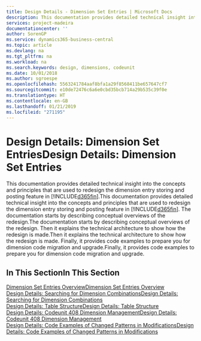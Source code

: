 ```yaml
---
title: Design Details - Dimension Set Entries | Microsoft Docs
description: This documentation provides detailed technical insight into the concepts and principles that are used to redesign the dimension entry storing and posting feature.
services: project-madeira
documentationcenter: ''
author: SorenGP
ms.service: dynamics365-business-central
ms.topic: article
ms.devlang: na
ms.tgt_pltfrm: na
ms.workload: na
ms.search.keywords: design, dimensions, codeunit
ms.date: 10/01/2018
ms.author: sgroespe
ms.openlocfilehash: 5563241784aaf8bfa1a29f8568411be657647cf7
ms.sourcegitcommit: e10de72476c6a6e0cbd35bcb714a29b535c39f0e
ms.translationtype: HT
ms.contentlocale: en-GB
ms.lasthandoff: 01/21/2019
ms.locfileid: "271195"
---
```

# <a name="design-details-dimension-set-entries"></a><span data-ttu-id="19ffa-103">Design Details: Dimension Set Entries</span><span class="sxs-lookup"><span data-stu-id="19ffa-103">Design Details: Dimension Set Entries</span></span>
<span data-ttu-id="19ffa-104">This documentation provides detailed technical insight into the concepts and principles that are used to redesign the dimension entry storing and posting feature in [!INCLUDE[d365fin](includes/d365fin_md.md)].</span><span class="sxs-lookup"><span data-stu-id="19ffa-104">This documentation provides detailed technical insight into the concepts and principles that are used to redesign the dimension entry storing and posting feature in [!INCLUDE[d365fin](includes/d365fin_md.md)].</span></span> <span data-ttu-id="19ffa-105">The documentation starts by describing conceptual overviews of the redesign.</span><span class="sxs-lookup"><span data-stu-id="19ffa-105">The documentation starts by describing conceptual overviews of the redesign.</span></span> <span data-ttu-id="19ffa-106">Then it explains the technical architecture to show how the redesign is made.</span><span class="sxs-lookup"><span data-stu-id="19ffa-106">Then it explains the technical architecture to show how the redesign is made.</span></span> <span data-ttu-id="19ffa-107">Finally, it provides code examples to prepare you for dimension code migration and upgrade.</span><span class="sxs-lookup"><span data-stu-id="19ffa-107">Finally, it provides code examples to prepare you for dimension code migration and upgrade.</span></span>  

## <a name="in-this-section"></a><span data-ttu-id="19ffa-108">In This Section</span><span class="sxs-lookup"><span data-stu-id="19ffa-108">In This Section</span></span>  
[<span data-ttu-id="19ffa-109">Dimension Set Entries Overview</span><span class="sxs-lookup"><span data-stu-id="19ffa-109">Dimension Set Entries Overview</span></span>](design-details-dimension-set-entries-overview.md)  
[<span data-ttu-id="19ffa-110">Design Details: Searching for Dimension Combinations</span><span class="sxs-lookup"><span data-stu-id="19ffa-110">Design Details: Searching for Dimension Combinations</span></span>](design-details-searching-for-dimension-combinations.md)  
[<span data-ttu-id="19ffa-111">Design Details: Table Structure</span><span class="sxs-lookup"><span data-stu-id="19ffa-111">Design Details: Table Structure</span></span>](design-details-table-structure.md)  
[<span data-ttu-id="19ffa-112">Design Details: Codeunit 408 Dimension Management</span><span class="sxs-lookup"><span data-stu-id="19ffa-112">Design Details: Codeunit 408 Dimension Management</span></span>](design-details-codeunit-408-dimension-management.md)  
[<span data-ttu-id="19ffa-113">Design Details: Code Examples of Changed Patterns in Modifications</span><span class="sxs-lookup"><span data-stu-id="19ffa-113">Design Details: Code Examples of Changed Patterns in Modifications</span></span>](design-details-code-examples-of-changed-patterns-in-modifications.md)
